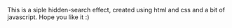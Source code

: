 This is a siple hidden-search effect, created using html and css and a bit of javascript.
Hope you like it :)
